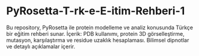 # PyRosetta-T-rk-e-E-itim-Rehberi-1
Bu repository, PyRosetta ile protein modelleme ve analiz konusunda Türkçe bir eğitim rehberi sunar. İçerik: PDB kullanımı, protein 3D görselleştirme, mutasyon, karşılaştırma ve residue uzaklık hesaplaması. Bilimsel dipnotlar ve detaylı açıklamalar içerir.
